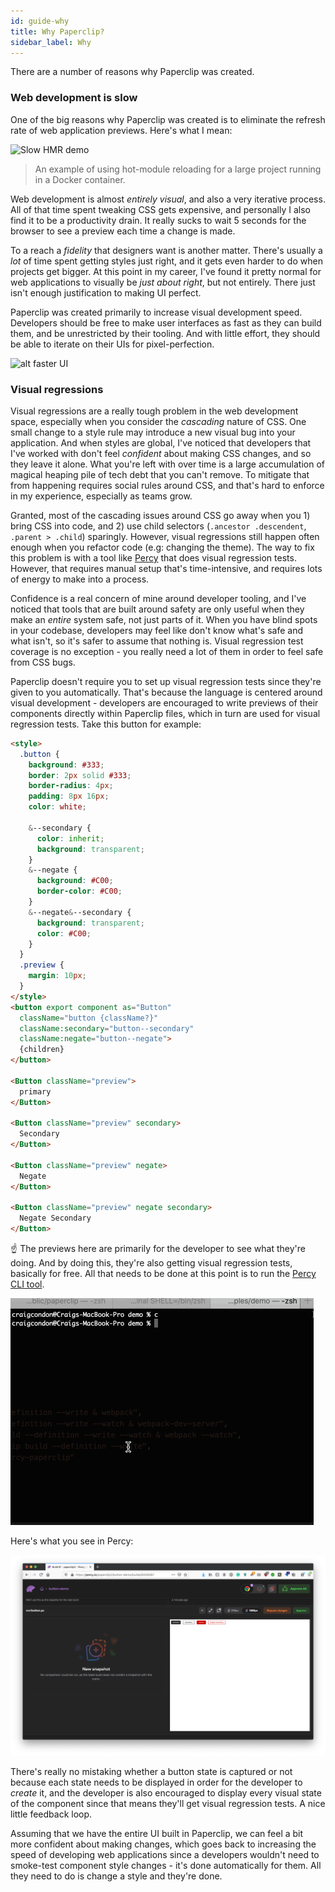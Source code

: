 ```yaml
---
id: guide-why
title: Why Paperclip?
sidebar_label: Why
---
```


There are a number of reasons why Paperclip was created. 

### Web development is slow

One of the big reasons why Paperclip was created is to eliminate the refresh rate of web application previews. Here's what I mean:

![Slow HMR demo](/img/slow-hmr.gif)

> An example of using hot-module reloading for a large project running in a Docker container.

Web development is almost _entirely visual_, and also a very iterative process. All of that time spent tweaking CSS gets expensive, and personally I also find it to be a productivity drain. It really sucks to wait 5 seconds for the browser to see a preview each time a change is made. 

To a reach a _fidelity_ that designers want is another matter. There's usually a _lot_ of time spent getting styles just right, and it gets even harder to do when projects get bigger. At this point in my career, I've found it pretty normal for web applications to visually be _just about right_, but not entirely. There just isn't enough justification to making UI perfect. 

Paperclip was created primarily to increase visual development speed. Developers should be free to make user interfaces as fast as they can build them, and be unrestricted by their tooling. And with little effort, they should be able to iterate on their UIs for pixel-perfection. 

![alt faster UI](/img/faster-ui.gif)



### Visual regressions

Visual regressions are a really tough problem in the web development space, especially when you consider the _cascading_ nature of CSS. One small change to a style rule may introduce a new visual bug into your application. And when styles are global, I've noticed that developers that I've worked with don't feel _confident_ about making CSS changes, and so they leave it alone. What you're left with over time is a large accumulation of magical heaping pile of tech debt that you can't remove. To mitigate that from happening requires social rules around CSS, and that's hard to enforce in my experience, especially as teams grow. 

Granted, most of the cascading issues around CSS go away when you 1) bring CSS into code, and 2) use child selectors (`.ancestor .descendent`, `.parent > .child`) sparingly. However, visual regressions still happen often enough when you refactor code (e.g: changing the theme). The way to fix this problem is with a tool like [Percy](https://percy.io/) that does visual regression tests. However, that requires manual setup that's time-intensive, and requires lots of energy to make into a process. 

Confidence is a real concern of mine around developer tooling, and I've noticed that tools that are built around safety are only useful when they make an _entire_ system safe, not just parts of it. When you have blind spots in your codebase, developers may feel like don't know what's safe and what isn't, so it's safer to assume that nothing is. Visual regression test coverage is no exception - you really need a lot of them in order to feel safe from CSS bugs. 

Paperclip doesn't require you to set up visual regression tests since they're given to you automatically. That's because the language is centered around visual development - developers are encouraged to write previews of their components directly within Paperclip files, which in turn are used for visual regression tests. Take this button for example:

```html live
<style>
  .button {
    background: #333;
    border: 2px solid #333;
    border-radius: 4px;
    padding: 8px 16px;
    color: white;

    &--secondary {
      color: inherit;
      background: transparent;
    }
    &--negate {
      background: #C00;
      border-color: #C00;
    }
    &--negate&--secondary {
      background: transparent;
      color: #C00;
    }
  }
  .preview {
    margin: 10px;
  }
</style>
<button export component as="Button" 
  className="button {className?}"
  className:secondary="button--secondary"
  className:negate="button--negate">
  {children}
</button>

<Button className="preview">
  primary
</Button>

<Button className="preview" secondary>
  Secondary
</Button>

<Button className="preview" negate>
  Negate
</Button>

<Button className="preview" negate secondary>
  Negate Secondary
</Button>
```

☝ The previews here are primarily for the developer to see what they're doing. And by doing this, they're also getting visual regression tests, basically for free. All that needs to be done at this point is to run the [Percy CLI tool](configure-percy.md).

![alt percy button snapshot](/img/why/button-percy-demo.gif)

Here's what you see in Percy:

![alt percy snapshot](/img/why/percy-button-snapshot.png)

There's really no mistaking whether a button state is captured or not because each state needs to be displayed in order for the developer to _create_ it, and the developer is also encouraged to display every visual state of the component since that means they'll get visual regression tests. A nice little feedback loop. 


Assuming that we have the entire UI built in Paperclip, we can feel a bit more confident about making changes, which goes back to increasing the speed of developing web applications since a developers wouldn't need to smoke-test component style changes - it's done automatically for them. All they need to do is change a style and they're done. 